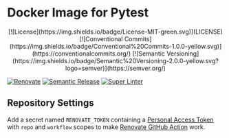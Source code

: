 # Docker Image for Pytest

<p align="center">
  [![License](https://img.shields.io/badge/License-MIT-green.svg)](LICENSE)
  [![Conventional Commits](https://img.shields.io/badge/Conventional%20Commits-1.0.0-yellow.svg)](https://conventionalcommits.org/)
  [![Semantic Versioning](https://img.shields.io/badge/Semantic%20Versioning-2.0.0-yellow.svg?logo=semver)](https://semver.org/)
</p>

[![Renovate](https://img.shields.io/badge/Renovate-enabled-brightgreen.svg?logo=renovatebot)](https://renovatebot.com/)
[![Semantic Release](https://img.shields.io/badge/Semantic%20Release-enabled-brightgreen.svg?logo=semantic-release)](https://github.com/semantic-release/semantic-release)
[![Super Linter](https://img.shields.io/badge/Super--Linter-enabled-brightgreen.svg?logo=super-linter)](https://github.com/github/super-linter)

## Repository Settings

Add a secret named `RENOVATE_TOKEN` containing a [Personal Access Token](https://github.com/settings/tokens) with `repo` and `workflow` scopes to make [Renovate GitHub Action](https://github.com/renovatebot/github-action) work.
